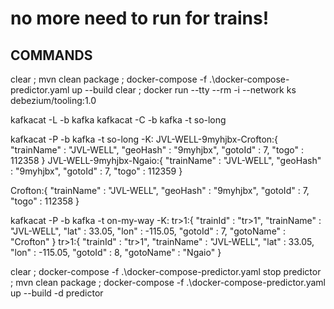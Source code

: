 # no more need to run for trains!

## COMMANDS
clear ; mvn clean package ; docker-compose -f .\docker-compose-predictor.yaml up --build
clear ; docker run --tty --rm -i --network ks debezium/tooling:1.0

kafkacat -L -b kafka
kafkacat -C -b kafka -t so-long

kafkacat -P -b kafka -t so-long -K:
JVL-WELL-9myhjbx-Crofton:{ "trainName" : "JVL-WELL", "geoHash" : "9myhjbx", "gotoId" : 7, "togo" : 112358 }
JVL-WELL-9myhjbx-Ngaio:{ "trainName" : "JVL-WELL", "geoHash" : "9myhjbx", "gotoId" : 7, "togo" : 112359 }

Crofton:{ "trainName" : "JVL-WELL", "geoHash" : "9myhjbx", "gotoId" : 7, "togo" : 112358 }

kafkacat -P -b kafka -t on-my-way -K:
tr>1:{ "trainId" : "tr>1", "trainName" : "JVL-WELL", "lat" : 33.05, "lon" : -115.05, "gotoId" : 7, "gotoName" : "Crofton" }
tr>1:{ "trainId" : "tr>1", "trainName" : "JVL-WELL", "lat" : 33.05, "lon" : -115.05, "gotoId" : 8, "gotoName" : "Ngaio" }




clear ; docker-compose -f .\docker-compose-predictor.yaml stop predictor ; mvn clean package ; docker-compose -f .\docker-compose-predictor.yaml up --build -d predictor